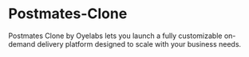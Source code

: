 # Postmates-Clone
Postmates Clone by Oyelabs lets you launch a fully customizable on-demand delivery platform designed to scale with your business needs.
